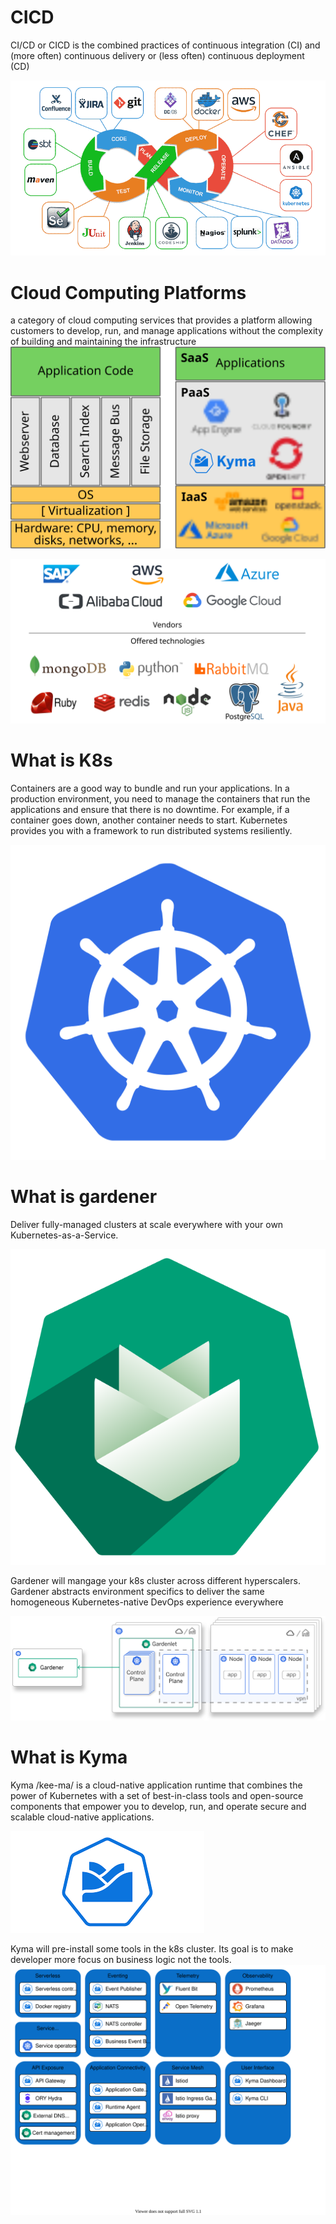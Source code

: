 # CICD
CI/CD or CICD is the combined practices of continuous integration (CI) and (more often) continuous delivery or (less often) continuous deployment (CD)

![cd](./doc/cicd.png)
# Cloud Computing Platforms
a category of cloud computing services that provides a platform allowing customers to develop, run, and manage applications without the complexity of building and maintaining the infrastructure
![Paas](./doc/PaaS.svg)

![paas-vendors-technologies](./doc/paas-vendors-technologies.svg)
# What is K8s
Containers are a good way to bundle and run your applications. In a production environment, you need to manage the containers that run the applications and ensure that there is no downtime. For example, if a container goes down, another container needs to start.
Kubernetes provides you with a framework to run distributed systems resiliently.

![k8s](./doc/k8s.png)

# What is gardener
Deliver fully-managed clusters at scale everywhere with your own Kubernetes-as-a-Service.

![vb docker](./doc/gardener-logo.svg)

Gardener will mangage your k8s cluster across different hyperscalers. Gardener abstracts environment specifics to deliver the same homogeneous Kubernetes-native DevOps experience everywhere

![vb docker](./doc/lp-gardener-diagram.svg)

# What is Kyma
Kyma /kee-ma/ is a cloud-native application runtime that combines the power of Kubernetes with a set of best-in-class tools and open-source components that empower you to develop, run, and operate secure and scalable cloud-native applications.

![vb docker](./doc/kyma.png)

 Kyma will pre-install some tools in the k8s cluster. Its goal is to make developer more focus on business logic not the tools.
![vb docker](./doc/kyma-areas.svg)


